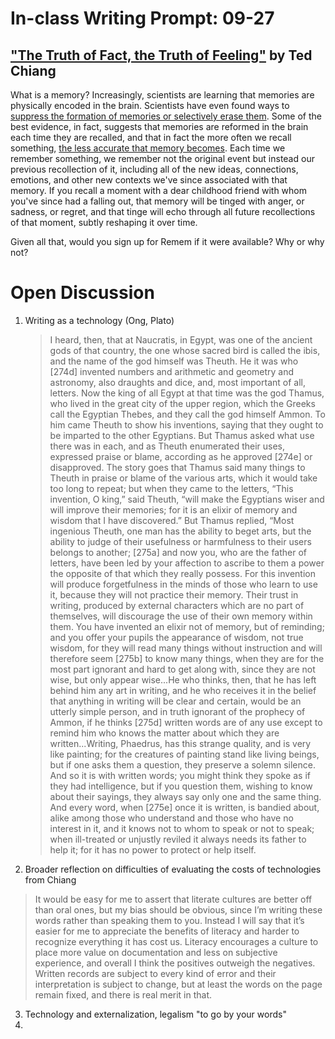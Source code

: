 # In-class Writing Prompt: 09-27

## ["The Truth of Fact, the Truth of Feeling"](https://subterraneanpress.com/magazine/fall_2013/the_truth_of_fact_the_truth_of_feeling_by_ted_chiang) by Ted Chiang

What is a memory? Increasingly, scientists are learning that memories are physically encoded in the brain. Scientists have even found ways to [suppress the formation of memories or selectively erase them](http://www.radiolab.org/story/91570-eternal-sunshine-of-the-spotless-rat/). Some of the best evidence, in fact, suggests that memories are reformed in the brain each time they are recalled, and that in fact the more often we recall something, [the less accurate that memory becomes](https://news.northwestern.edu/stories/2012/09/your-memory-is-like-the-telephone-game). Each time we remember something, we remember not the original event but instead our previous recollection of it, including all of the new ideas, connections, emotions, and other new contexts we've since associated with that memory. If you recall a moment with a dear childhood friend with whom you've since had a falling out, that memory will be tinged with anger, or sadness, or regret, and that tinge will echo through all future recollections of that moment, subtly reshaping it over time. 

Given all that, would you sign up for Remem if it were available? Why or why not?

# Open Discussion

1. Writing as a technology (Ong, Plato)  
    
    > I heard, then, that at Naucratis, in Egypt, was one of the ancient gods of that country, the one whose sacred bird is called the ibis, and the name of the god himself was Theuth. He it was who [274d] invented numbers and arithmetic and geometry and astronomy, also draughts and dice, and, most important of all, letters. Now the king of all Egypt at that time was the god Thamus, who lived in the great city of the upper region, which the Greeks call the Egyptian Thebes, and they call the god himself Ammon. To him came Theuth to show his inventions, saying that they ought to be imparted to the other Egyptians. But Thamus asked what use there was in each, and as Theuth enumerated their uses, expressed praise or blame, according as he approved [274e] or disapproved. The story goes that Thamus said many things to Theuth in praise or blame of the various arts, which it would take too long to repeat; but when they came to the letters, “This invention, O king,” said Theuth, “will make the Egyptians wiser and will improve their memories; for it is an elixir of memory and wisdom that I have discovered.” But Thamus replied, “Most ingenious Theuth, one man has the ability to beget arts, but the ability to judge of their usefulness or harmfulness to their users belongs to another; [275a] and now you, who are the father of letters, have been led by your affection to ascribe to them a power the opposite of that which they really possess. For this invention will produce forgetfulness in the minds of those who learn to use it, because they will not practice their memory. Their trust in writing, produced by external characters which are no part of themselves, will discourage the use of their own memory within them. You have invented an elixir not of memory, but of reminding; and you offer your pupils the appearance of wisdom, not true wisdom, for they will read many things without instruction and will therefore seem [275b] to know many things, when they are for the most part ignorant and hard to get along with, since they are not wise, but only appear wise...He who thinks, then, that he has left behind him any art in writing, and he who receives it in the belief that anything in writing will be clear and certain, would be an utterly simple person, and in truth ignorant of the prophecy of Ammon, if he thinks [275d] written words are of any use except to remind him who knows the matter about which they are written...Writing, Phaedrus, has this strange quality, and is very like painting; for the creatures of painting stand like living beings, but if one asks them a question, they preserve a solemn silence. And so it is with written words; you might think they spoke as if they had intelligence, but if you question them, wishing to know about their sayings, they always say only one and the same thing. And every word, when [275e] once it is written, is bandied about, alike among those who understand and those who have no interest in it, and it knows not to whom to speak or not to speak; when ill-treated or unjustly reviled it always needs its father to help it; for it has no power to protect or help itself.
2. Broader reflection on difficulties of evaluating the costs of technologies from Chiang  
  
  > It would be easy for me to assert that literate cultures are better off than oral ones, but my bias should be obvious, since I’m writing these words rather than speaking them to you. Instead I will say that it’s easier for me to appreciate the benefits of literacy and harder to recognize everything it has cost us. Literacy encourages a culture to place more value on documentation and less on subjective experience, and overall I think the positives outweigh the negatives. Written records are subject to every kind of error and their interpretation is subject to change, but at least the words on the page remain fixed, and there is real merit in that.
3. Technology and externalization, legalism "to go by your words"
4. 